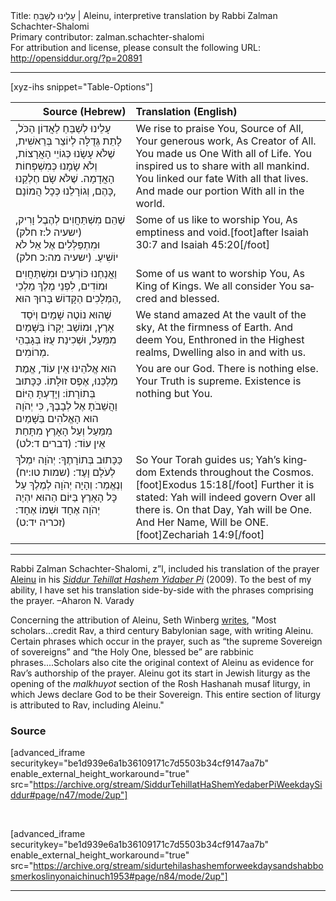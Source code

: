 <html>
<head></head>
<body>
Title: עָלֵינוּ לְשַׁבֵּחַ | Aleinu, interpretive translation by Rabbi Zalman Schachter-Shalomi<br />
Primary contributor: zalman.schachter-shalomi<br />
For attribution and license, please consult the following URL: <a href="http://opensiddur.org/?p=20891">http://opensiddur.org/?p=20891</a>
<p />
<hr />

[xyz-ihs snippet="Table-Options"]<table style="margin-left: auto; margin-right: auto;" class="draggable">
<thead><tr><th id="x" style="text-align: right;">Source (Hebrew)</th><th style="text-align: left;">Translation (English)</th></tr></thead>
<tbody>
<tr><td style="vertical-align:top;">
<div class="liturgy" lang="he">
עָלֵינוּ לְשַׁבֵּחַ 
לַאֲדוֹן הַכֹּל, 
לָתֵת גְּדֻלָּה 
לְיוֹצֵר בְּרֵאשִׁית, 
&nbsp;
&nbsp;
שֶׁלֹּא עָשָׂנוּ 
כְּגוֹיֵי הָאֲרָצוֹת, 
וְלֹא שָׂמָנוּ 
כְּמִשְׁפְּחוֹת הָאֲדָמָה. 
שֶׁלֹּא שָׂם חֶלְקֵנוּ כָּהֶם, 
וְגוֹרָלֵנוּ כְּכָל הֲמוֹנָם, 
</span></div></td>
 
<td style="vertical-align:top;">
<div class="english" lang="en">
We rise to praise You,
Source of All,
Your generous work, 
As  Creator of All.
You made us One 
With all of Life.
You inspired us to share 
with all mankind.
You linked our fate 
With all that lives.
And made our portion 
With all in the world.
</div></td></tr>


<tr><td style="vertical-align:top;">
<div class="liturgy" lang="he">
שֶׁהֵם מִשְׁתַּחֲוִים 
לְהֶבֶל וָרִיק, <span class="citation">(ישעיה ל:ז חלק)</span> 
וּמִתְפַּלְּלִים אֶל אֵל לֹא יוֹשִׁיעַ. <span class="citation">(ישעיה מה:כ חלק)</span>
</span></div></td>
 
<td style="vertical-align:top;">
<div class="english" lang="en">
Some of us like to worship You,
As emptiness and void.[foot]after Isaiah 30:7 and Isaiah 45:20[/foot]
</div></td></tr>


<tr><td style="vertical-align:top;">
<div class="liturgy" lang="he">
וַאֲנַחְנוּ כּוֹרְעִים 
וּמִשְׁתַּחֲוִים וּמוֹדִים, 
לִפְנֵי מֶלֶךְ מַלְכֵי הַמְּלָכִים 
הַקָּדוֹשׁ בָּרוּךְ הוּא, 
</span></div></td>
 
<td style="vertical-align:top;">
<div class="english" lang="en">
Some of us want to worship You,
As King of Kings.
We all consider You 
sacred and blessed.
</div></td></tr>


<tr><td style="vertical-align:top;">
<div class="liturgy" lang="he">
&nbsp;
שֶׁהוּא נוֹטֶה שָׁמַיִם 
וְיֹסֵד אָרֶץ, 
וּמוֹשַׁב יְקָרוֹ 
בַּשָּׁמַיִם מִמַּעַל, 
וּשְׁכִינַת עֻזּוֹ בְּגָבְהֵי מְרוֹמִים. 
</span></div></td>
 
<td style="vertical-align:top;">
<div class="english" lang="en">
We stand amazed
At the vault of the sky,
At the firmness of Earth.
And deem You,
Enthroned in the Highest realms,
Dwelling also in and with us.
</div></td></tr>


<tr><td style="vertical-align:top;">
<div class="liturgy" lang="he">
הוּא אֱלֹהֵינוּ 
אֵין עוֹד, 
אֱמֶת מַלְכֵּנוּ, 
אֶפֶס זוּלָתוֹ. 
כַּכָּתוּב בְּתוֹרָתוֹ: 
וְיָדַעְתָּ הַיּוֹם 
וַהֲשֵׁבֹתָ אֶל לְבָבֶךָ, 
כִּי יְהֹוָה הוּא הָאֱלֹהִים 
בַּשָּׁמַיִם מִמַּעַל 
וְעַל הָאָרֶץ מִתָּחַת 
אֵין עוֹד: <span class="citation">(דברים ד:לט)</span>
</span></div></td>
 
<td style="vertical-align:top;">
<div class="english" lang="en">
You are our God.
There is nothing else.
Your Truth is supreme.
Existence is nothing but You.
</div></td></tr>


<tr><td style="vertical-align:top;">
<div class="liturgy" lang="he">
כַּכָּתוּב בְּתוֹרָתֶךָ: 
יְהֹוָה יִמְלֹךְ
לְעֹלָם וָעֶד: <span class="citation">(שמות טו:יח)</span>
וְנֶאֱמַר: 
וְהָיָה יְהֹוָה לְמֶלֶךְ
 עַל כָּל הָאָרֶץ 
 בַּיּוֹם הַהוּא יִהְיֶה יְהֹוָה אֶחָד
 וּשְׁמוֹ אֶחָד: <span class="citation">(זכריה יד:ט)</span>
</span></div></td>
 
<td style="vertical-align:top;">
<div class="english" lang="en">
So Your Torah guides us;
Yah’s kingdom 
Extends throughout the Cosmos.[foot]Exodus 15:18[/foot]
Further it is stated:
Yah will indeed govern 
Over all there is.
On that Day, Yah will be One.
And Her Name, Will be ONE.[foot]Zechariah 14:9[/foot]
</div></td></tr>
</tbody></table>

<hr />

Rabbi Zalman Schachter-Shalomi, z”l, included his translation of the prayer <a href="https://en.wikipedia.org/wiki/Aleinu">Aleinu</a> in his <em><a href="https://opensiddur.org/siddurim/ha-ari/neo-hasidut/reb-zalmans-open-siddur-tehillat-hashem/">Siddur Tehillat Hashem Yidaber Pi</a></em> (2009). To the best of my ability, I have set his translation side-by-side with the phrases comprising the prayer. –Aharon N. Varady

Concerning the attribution of Aleinu, Seth Winberg <a href="https://www.myjewishlearning.com/article/aleinu/">writes</a>, "Most scholars...credit Rav, a third century Babylonian sage, with writing Aleinu. Certain phrases which occur in the prayer, such as “the supreme Sovereign of sovereigns” and “the Holy One, blessed be” are rabbinic phrases....Scholars also cite the original context of Aleinu as evidence for Rav’s authorship of the prayer. Aleinu got its start in Jewish liturgy as the opening of the <em>malkhuyot</em> section of the Rosh Hashanah musaf liturgy, in which Jews declare God to be their Sovereign. This entire section of liturgy is attributed to Rav, including Aleinu."

<h3>Source</h3>

[advanced_iframe securitykey="be1d939e6a1b36109171c7d5503b34cf9147aa7b" enable_external_height_workaround="true" src="https://archive.org/stream/SiddurTehillatHaShemYedaberPiWeekdaySiddur#page/n47/mode/2up"]

&nbsp;

[advanced_iframe securitykey="be1d939e6a1b36109171c7d5503b34cf9147aa7b" enable_external_height_workaround="true" src="https://archive.org/stream/sidurtehilashashemforweekdaysandshabbosmerkoslinyonaichinuch1953#page/n84/mode/2up"]

<hr />

&nbsp;
</body>
</html>
